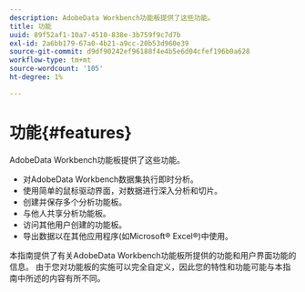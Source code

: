 ```yaml
---
description: AdobeData Workbench功能板提供了这些功能。
title: 功能
uuid: 89f52af1-10a7-4510-838e-3b759f9c7d7b
exl-id: 2a6bb179-67a0-4b21-a9cc-20b53d960e39
source-git-commit: d9df90242ef96188f4e4b5e6d04cfef196b0a628
workflow-type: tm+mt
source-wordcount: '105'
ht-degree: 1%

---
```


# 功能{#features}

AdobeData Workbench功能板提供了这些功能。

* 对AdobeData Workbench数据集执行即时分析。
* 使用简单的鼠标驱动界面，对数据进行深入分析和切片。
* 创建并保存多个分析功能板。
* 与他人共享分析功能板。
* 访问其他用户创建的功能板。
* 导出数据以在其他应用程序(如Microsoft® Excel®)中使用。

本指南提供了有关AdobeData Workbench功能板所提供的功能和用户界面功能的信息。 由于您对功能板的实施可以完全自定义，因此您的特性和功能可能与本指南中所述的内容有所不同。
